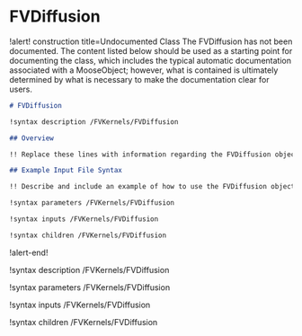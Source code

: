 # FVDiffusion

!alert! construction title=Undocumented Class
The FVDiffusion has not been documented. The content listed below should be used as a starting point for
documenting the class, which includes the typical automatic documentation associated with a
MooseObject; however, what is contained is ultimately determined by what is necessary to make the
documentation clear for users.

```markdown
# FVDiffusion

!syntax description /FVKernels/FVDiffusion

## Overview

!! Replace these lines with information regarding the FVDiffusion object.

## Example Input File Syntax

!! Describe and include an example of how to use the FVDiffusion object.

!syntax parameters /FVKernels/FVDiffusion

!syntax inputs /FVKernels/FVDiffusion

!syntax children /FVKernels/FVDiffusion
```
!alert-end!

!syntax description /FVKernels/FVDiffusion

!syntax parameters /FVKernels/FVDiffusion

!syntax inputs /FVKernels/FVDiffusion

!syntax children /FVKernels/FVDiffusion
